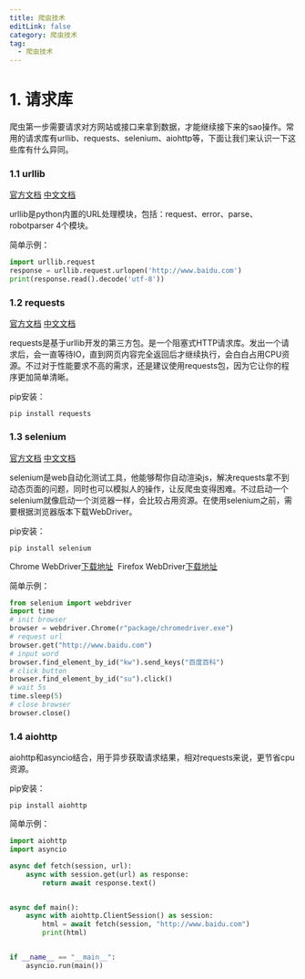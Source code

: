 ```yaml
---
title: 爬虫技术
editLink: false
category: 爬虫技术
tag:
  - 爬虫技术
---
```



# 1. 请求库

爬虫第一步需要请求对方网站或接口来拿到数据，才能继续接下来的sao操作。常用的请求库有urllib、requests、selenium、aiohttp等，下面让我们来认识一下这些库有什么异同。

### 1.1 urllib

[官方文档](https://docs.python.org/3/library/urllib.html) [中文文档](https://docs.python.org/zh-cn/3/library/urllib.html)

urllib是python内置的URL处理模块，包括：request、error、parse、robotparser 4个模块。

简单示例：
```python
import urllib.request
response = urllib.request.urlopen('http://www.baidu.com')
print(response.read().decode('utf-8'))
```

### 1.2 requests

[官方文档](https://docs.python-requests.org/en/latest/) [中文文档](https://docs.python-requests.org/zh_CN/latest/)

requests是基于urllib开发的第三方包。是一个阻塞式HTTP请求库。发出一个请求后，会一直等待IO，直到网页内容完全返回后才继续执行，会白白占用CPU资源。不过对于性能要求不高的需求，还是建议使用requests包，因为它让你的程序更加简单清晰。

pip安装：
```shell
pip install requests
```

### 1.3 selenium

[官方文档](https://www.selenium.dev/selenium/docs/api/py/api.html) [中文文档](https://selenium-python-zh.readthedocs.io/en/latest/)

selenium是web自动化测试工具，他能够帮你自动渲染js，解决requests拿不到动态页面的问题，同时也可以模拟人的操作，让反爬虫变得困难。不过启动一个selenium就像启动一个浏览器一样，会比较占用资源。在使用selenium之前，需要根据浏览器版本下载WebDriver。

pip安装：
```shell
pip install selenium
```

Chrome WebDriver[下载地址](https://selenium-python-zh.readthedocs.io/en/latest/) 
Firefox WebDriver[下载地址](https://github.com/mozilla/geckodriver/releases)

简单示例：
```python
from selenium import webdriver
import time
# init browser
browser = webdriver.Chrome(r"package/chromedriver.exe")
# request url
browser.get("http://www.baidu.com")
# input word
browser.find_element_by_id("kw").send_keys("百度百科")
# click button
browser.find_element_by_id("su").click()
# wait 5s
time.sleep(5)
# close browser
browser.close()
```

### 1.4 aiohttp

aiohttp和asyncio结合，用于异步获取请求结果，相对requests来说，更节省cpu资源。

pip安装：
```shell
pip install aiohttp
```

简单示例：

```python
import aiohttp
import asyncio

async def fetch(session, url):
    async with session.get(url) as response:
        return await response.text()


async def main():
    async with aiohttp.ClientSession() as session:
        html = await fetch(session, "http://www.baidu.com")
        print(html)


if __name__ == "__main__":
    asyncio.run(main())
```